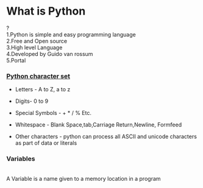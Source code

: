 <H1>What is Python</H1> ?
<br>
1.Python is simple and easy programming language 
<br>
2.Free and Open source
<br>
3.High level Language
<br>
4.Developed by Guido van rossum
<br>
5.Portal

<H3> <u>
Python character set </u>
</H3>
<ul> <li> Letters  - A to Z, a to z </li> </ul>
<ul> <li> Digits- 0 to 9 </li> </ul>
<ul> <li> Special Symbols - + * / % Etc. </li> </ul>
<ul> <li> Whitespace - Blank Space,tab,Carriage Return,Newline, Formfeed </li> </ul>
<ul> <li> Other characters - python can process all ASCII and unicode characters as part of data or literals </li> </ul>

<H3> 
Variables </H3>
<br>
A Variable is a name given to a memory location in a program
